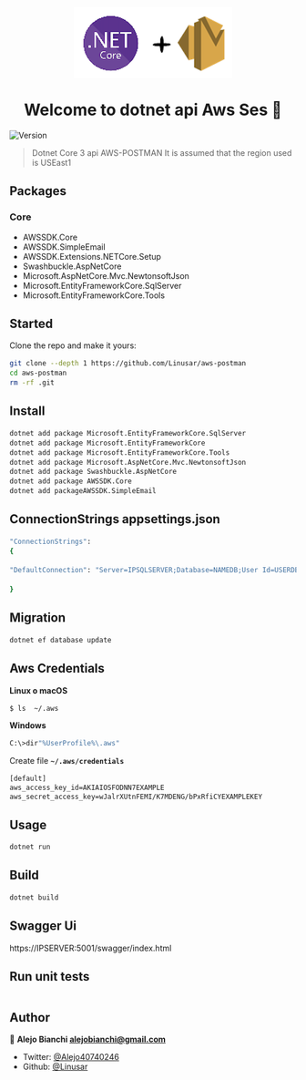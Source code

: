 <p align="center">
	<a href="https://github.com/Linusar/aws-postman"  target="_blank">
	<img  align="center"  alt="pineapple"  src="https://raw.githubusercontent.com/Linusar/aws-postman/master/public/img/dotnetses.png"  />
	</a>
</p>
<h1 align="center">Welcome to dotnet api Aws Ses 👋</h1>
<p>
  <img alt="Version" src="https://img.shields.io/badge/version-0.1.0-blue.svg?cacheSeconds=2592000" />
</p>

> Dotnet Core 3 api AWS-POSTMAN
> It is assumed that the region used is USEast1

## Packages

### Core

- AWSSDK.Core
- AWSSDK.SimpleEmail
- AWSSDK.Extensions.NETCore.Setup
- Swashbuckle.AspNetCore
- Microsoft.AspNetCore.Mvc.NewtonsoftJson
- Microsoft.EntityFrameworkCore.SqlServer
- Microsoft.EntityFrameworkCore.Tools

## Started

Clone the repo and make it yours:

```bash
git clone --depth 1 https://github.com/Linusar/aws-postman
cd aws-postman
rm -rf .git
```

## Install

```sh
dotnet add package Microsoft.EntityFrameworkCore.SqlServer
dotnet add package Microsoft.EntityFrameworkCore
dotnet add package Microsoft.EntityFrameworkCore.Tools
dotnet add package Microsoft.AspNetCore.Mvc.NewtonsoftJson
dotnet add package Swashbuckle.AspNetCore
dotnet add package AWSSDK.Core
dotnet add packageAWSSDK.SimpleEmail
```

## ConnectionStrings appsettings.json

```sh
"ConnectionStrings":
{

"DefaultConnection": "Server=IPSQLSERVER;Database=NAMEDB;User Id=USERDB;password=PASSWORDDB;Trusted_Connection=False;MultipleActiveResultSets=true;"

}
```

## Migration

```sh
dotnet ef database update
```

## Aws Credentials

**Linux o macOS**

```sh
$ ls  ~/.aws
```

**Windows**

```sh
C:\>dir"%UserProfile%\.aws"
```

Create file
**`~/.aws/credentials`**

```
[default]
aws_access_key_id=AKIAIOSFODNN7EXAMPLE
aws_secret_access_key=wJalrXUtnFEMI/K7MDENG/bPxRfiCYEXAMPLEKEY
```

## Usage

```sh
dotnet run
```

## Build

```sh
dotnet build
```

## Swagger Ui

https://IPSERVER:5001/swagger/index.html

## Run unit tests

```sh

```

## Author

👤 **Alejo Bianchi <alejobianchi@gmail.com>**

- Twitter: [@Alejo40740246](https://twitter.com/Alejo40740246)
- Github: [@Linusar](https://github.com/Linusar)
